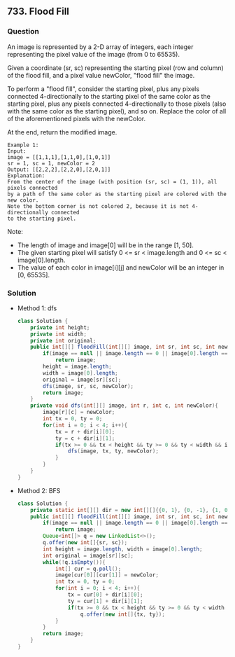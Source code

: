 ## 733. Flood Fill

### Question
An image is represented by a 2-D array of integers, each integer representing the pixel value of the image (from 0 to 65535).

Given a coordinate (sr, sc) representing the starting pixel (row and column) of the flood fill, and a pixel value newColor, "flood fill" the image.

To perform a "flood fill", consider the starting pixel, plus any pixels connected 4-directionally to the starting pixel of the same color as the starting pixel, plus any pixels connected 4-directionally to those pixels (also with the same color as the starting pixel), and so on. Replace the color of all of the aforementioned pixels with the newColor.

At the end, return the modified image.

```
Example 1:
Input:
image = [[1,1,1],[1,1,0],[1,0,1]]
sr = 1, sc = 1, newColor = 2
Output: [[2,2,2],[2,2,0],[2,0,1]]
Explanation:
From the center of the image (with position (sr, sc) = (1, 1)), all pixels connected
by a path of the same color as the starting pixel are colored with the new color.
Note the bottom corner is not colored 2, because it is not 4-directionally connected
to the starting pixel.
```

Note:
* The length of image and image[0] will be in the range [1, 50].
* The given starting pixel will satisfy 0 <= sr < image.length and 0 <= sc < image[0].length.
* The value of each color in image[i][j] and newColor will be an integer in [0, 65535].

### Solution
* Method 1: dfs
  ```Java
  class Solution {      
      private int height;
      private int width;
      private int original;
      public int[][] floodFill(int[][] image, int sr, int sc, int newColor) {
          if(image == null || image.length == 0 || image[0].length == 0 || image[sr][sc] == newColor)
              return image;
          height = image.length;
          width = image[0].length;
          original = image[sr][sc];
          dfs(image, sr, sc, newColor);
          return image;
      }
      private void dfs(int[][] image, int r, int c, int newColor){
          image[r][c] = newColor;
          int tx = 0, ty = 0;
          for(int i = 0; i < 4; i++){
              tx = r + dir[i][0];
              ty = c + dir[i][1];
              if(tx >= 0 && tx < height && ty >= 0 && ty < width && image[tx][ty] == original){
                  dfs(image, tx, ty, newColor);
              }
          }
      }
  }
  ```

* Method 2: BFS
  ```Java
  class Solution {
      private static int[][] dir = new int[][]{{0, 1}, {0, -1}, {1, 0}, {-1, 0}};
      public int[][] floodFill(int[][] image, int sr, int sc, int newColor) {
          if(image == null || image.length == 0 || image[0].length == 0 || image[sr][sc] == newColor)
              return image;
          Queue<int[]> q = new LinkedList<>();
          q.offer(new int[]{sr, sc});
          int height = image.length, width = image[0].length;
          int original = image[sr][sc];
          while(!q.isEmpty()){
              int[] cur = q.poll();
              image[cur[0]][cur[1]] = newColor;
              int tx = 0, ty = 0;
              for(int i = 0; i < 4; i++){
                  tx = cur[0] + dir[i][0];
                  ty = cur[1] + dir[i][1];
                  if(tx >= 0 && tx < height && ty >= 0 && ty < width && image[tx][ty] == original)
                      q.offer(new int[]{tx, ty});
              }
          }
          return image;
      }
  }
  ```
